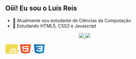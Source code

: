 ## Oiii! Eu sou o Luís Reis

- 🔭 Atualmente sou estudante de Ciências da Computação
- 🌱 Estudando HTML5, CSS3 e Javascript

<div align="center">
  <a href="https://github.com/LuiscarlosReis">
  <img height="180em" src="https://github-readme-stats.vercel.app/api?username=LuiscarlosReis&show_icons=true&theme=dracula&include_all_commits=true&count_private=true"/>
  <img height="180em" src="https://github-readme-stats.vercel.app/api/top-langs/?username=LuiscarlosReis&layout=compact&langs_count=7&theme=dracula"/>
</div>
  
  <div style="display: inline_block"><br>
  <img align="center" alt="Luis-Js" height="30" width="40" src="https://raw.githubusercontent.com/devicons/devicon/master/icons/javascript/javascript-plain.svg">
  <img align="center" alt="Luis-HTML" height="30" width="40" src="https://raw.githubusercontent.com/devicons/devicon/master/icons/html5/html5-original.svg">
  <img align="center" alt="Luis-CSS" height="30" width="40" src="https://raw.githubusercontent.com/devicons/devicon/master/icons/css3/css3-original.svg">
</div>
  
  ##
